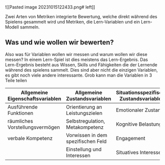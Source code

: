 ![[Pasted image 20231015122433.png# left]]

Zwei Arten von Metriken integrierte Bewertung, welche direkt während des Spielens gesammelt wird und Metriken, die Lern-Variablen und ein Lern-Modell sammeln. 
## Was und wie wollen wir bewerten?
Also was für Variablen wollen wir messen und warum wollen wir diese messen?
In einem Lern-Spiel ist dies meistens das Lern-Ergebnis. Das Lern-Ergebnis besteht aus Wissen, Skills und Fähigkeiten die der Lernende während des spielens sammelt. Dies sind aber nicht die einzigen Variablen, es gibt noch viele andere interessante. Grob kann man die Variablen in 3 Teile teilen

| Allgemeine Eigenschaftsvariablen | Allgemeine Zustandsvariablen       | Situationsspezifische Zustandsvariablen |
| -------------------------------- | ---------------------------------- | --------------------------------------- |
| Ausführende Funktionen           | Orientierung an Leistungszielen    | Emotionaler Zustand                     |
| räumliches Vorstellungsvermögen  | Selbstregulation, Metakompetenz    | Kognitive Belastung                     |
| verbale Kompetenz                | Vorwissen in dem spezifischen Feld | Engagement                              |
|                                  | Einstellung und Interessen         | Situatives Interesse                    |

